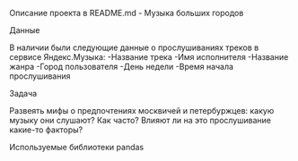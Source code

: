 Описание проекта в README.md - Музыка больших городов

Данные

В наличии были следующие данные о прослушиваниях треков в сервисе Яндекс.Музыка:
-Название трека
-Имя исполнителя
-Название жанра
-Город пользователя
-День недели
-Время начала прослушивания

Задача

Развеять мифы о предпочтениях москвичей и петербуржцев: какую музыку они слушают? Как часто? Влияют ли на это прослушивание какие-то факторы?

Используемые библиотеки
pandas
